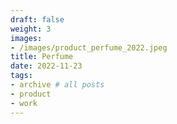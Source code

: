 ```yaml
---
draft: false
weight: 3
images:
- /images/product_perfume_2022.jpeg
title: Perfume
date: 2022-11-23
tags:
- archive # all posts
- product
- work
---
```

